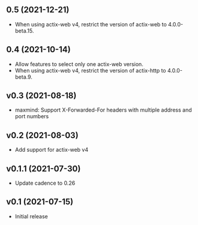 <a name="0.5"></a>

## 0.5 (2021-12-21)

- When using actix-web v4, restrict the version of actix-web to 4.0.0-beta.15.

<a name="0.4"></a>

## 0.4 (2021-10-14)

- Allow features to select only one actix-web version.
- When using actix-web v4, restrict the version of actix-http to 4.0.0-beta.9.

<a name="v0.3"></a>

## v0.3 (2021-08-18)

- maxmind: Support X-Forwarded-For headers with multiple address and port
  numbers

<a name="v0.2"></a>

## v0.2 (2021-08-03)

- Add support for actix-web v4

<a name="v0.1.1"></a>

## v0.1.1 (2021-07-30)

- Update cadence to 0.26

<a name="v0.1"></a>

## v0.1 (2021-07-15)

- Initial release
